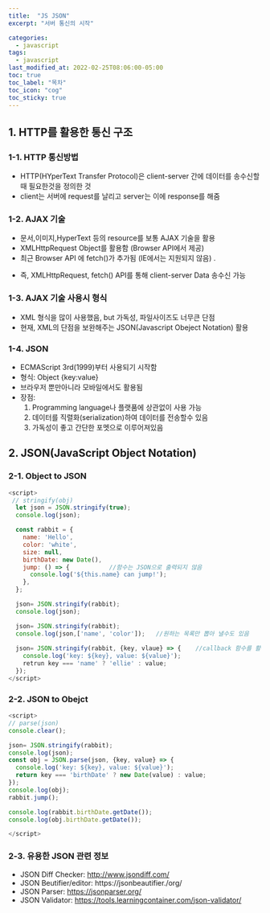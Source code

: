 ```yaml
---
title:  "JS JSON"
excerpt: "서버 통신의 시작"

categories:
  - javascript
tags:
  - javascript
last_modified_at: 2022-02-25T08:06:00-05:00
toc: true
toc_label: "목차"
toc_icon: "cog"
toc_sticky: true
---
```

## 1. HTTP를 활용한 통신 구조 
### 1-1. HTTP 통신방법
 - HTTP(HYperText Transfer Protocol)은 client-server 간에 데이터를 송수신할때 필요한것을 정의한 것
 - client는 서버에 request를 날리고 server는 이에 response를 해줌
 
### 1-2. AJAX 기술
 - 문서,이미지,HyperText 등의 resource를 보통 AJAX 기술을 활용
 - XMLHttpRequest Object를 활용함 (Browser API에서 제공)
 - 최근 Browser API 에 fetch()가 추가됨 (IE에서는 지원되지 않음) . 
 * 즉, XMLHttpRequest, fetch() API를 통해 client-server Data 송수신 가능

### 1-3. AJAX 기술 사용시 형식
 - XML 형식을 많이 사용했음, but 가독성, 파일사이즈도 너무큰 단점 
 - 현재, XML의 단점을 보완해주는 JSON(Javascript Obeject Notation) 활용

### 1-4. JSON
 - ECMAScript 3rd(1999)부터 사용되기 시작함
 - 형식: Object {key:value}
 - 브라우저 뿐만아니라 모바일에서도 활용됨
 - 장점: 
    1. Programming language나 플랫품에 상관없이 사용 가능  
    2. 데이터를 직렬화(serialization)하여 데이터를 전송할수 있음
    3. 가독성이 좋고 간단한 포멧으로 이루어져있음

## 2. JSON(JavaScript Object Notation)
### 2-1. Object to JSON
```js
<script>
 // stringify(obj)
  let json = JSON.stringify(true);
  console.log(json);

  const rabbit = {
    name: 'Hello',
    color: 'white',
    size: null,
    birthDate: new Date(),
    jump: () => {           //함수는 JSON으로 출력되지 않음
      console.log('${this.name} can jump!');
    },
  };

  json= JSON.stringify(rabbit);
  console.log(json);

  json= JSON.stringify(rabbit);
  console.log(json,['name', 'color']);   //원하는 목록만 뽑아 낼수도 있음
 
  json= JSON.stringify(rabbit, {key, vlaue} => {    //callback 함수를 활용하여 좀더 세밀하게 통제 가능
    console.log('key: ${key}, value: ${value}');
    retrun key === 'name' ? 'ellie' : value;
  });
</script>  

```

### 2-2. JSON to Obejct
```js
<script>
// parse(json)
console.clear();

json= JSON.stringify(rabbit);
console.log(json);
const obj = JSON.parse(json, {key, value} => {
  console.log('key: ${key}, value: ${value}');
  return key === 'birthDate' ? new Date(value) : value;
});
console.log(obj);
rabbit.jump();

console.log(rabbit.birthDate.getDate());
console.log(obj.birthDate.getDate());

</script>

```

### 2-3. 유용한 JSON 관련 정보
 - JSON Diff Checker: http://www.jsondiff.com/
 - JSON Beutifier/editor: https://jsonbeautifier./org/
 - JSON Parser: https://jsonparser.org/
 - JSON Validator: https://tools.learningcontainer.com/json-validator/ 